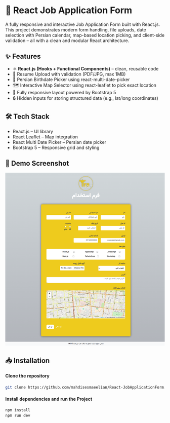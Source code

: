 <div>
  <h1>🚀 React Job Application Form</h1>
  <p>A fully responsive and interactive Job Application Form built with React.js.
  This project demonstrates modern form handling, file uploads, date selection with Persian calendar, map-based location picking, and client-side validation – all with a clean and modular React architecture.</p>

  <h2>✨ Features</h2>
  <ul>
    <li>⚛ <strong>React.js (Hooks + Functional Components)</strong> – clean, reusable code</li>
    <li>📄 Resume Upload with validation (PDF/JPG, max 1MB)</li>
    <li>📅 Persian Birthdate Picker using react-multi-date-picker</li>
    <li>🗺 Interactive Map Selector using react-leaflet to pick exact location</li>
    <li>📱 Fully responsive layout powered by Bootstrap 5</li>
    <li>🔒 Hidden inputs for storing structured data (e.g., lat/long coordinates)</li>
  </ul>

  <h2>🛠 Tech Stack</h2>
  <ul>
    <li>React.js – UI library</li>
    <li>React Leaflet – Map integration</li>
    <li>React Multi Date Picker – Persian date picker</li>
    <li>Bootstrap 5 – Responsive grid and styling</li>
  </ul>

  <h2>📸 Demo Screenshot</h2>
  <img src="/public/app-screenshot.png" alt="">

 <h2>📥 Installation</h2> 

  <h4>Clone the repository</h4>

  ```bash
 git clone https://github.com/mahdisesmaeelian/React-JobApplicationForm.git
 ```


  <h4>Install dependencies and run  the Project</h4>
  
```bash
npm install
npm run dev
```
